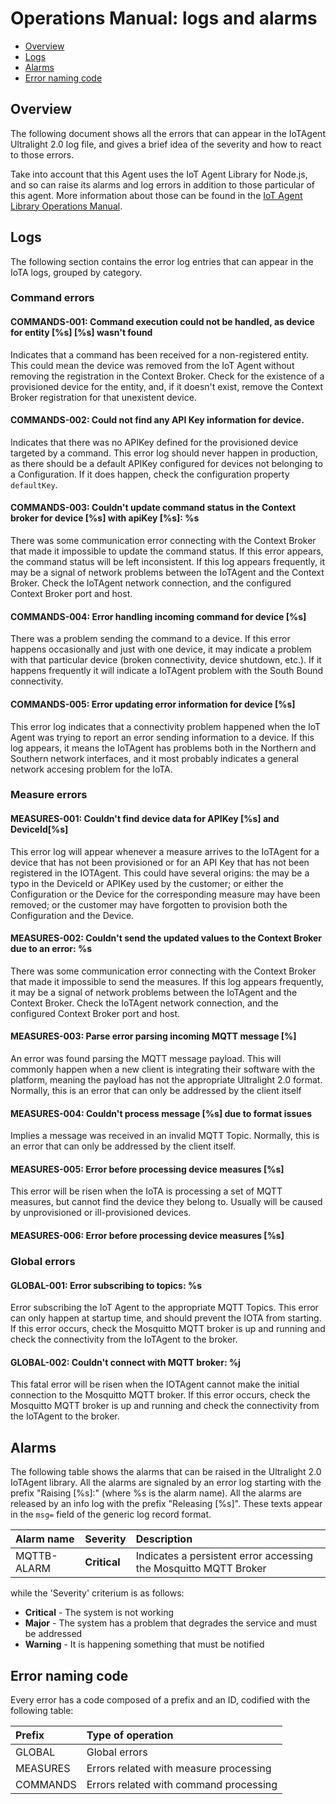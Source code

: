 # Operations Manual: logs and alarms

* [Overview](#overview)
* [Logs](#logs)
* [Alarms](#alarms)
* [Error naming code](#error-naming-code)


## Overview
The following document shows all the errors that can appear in the IoTAgent Ultralight 2.0 log file, and gives a brief
idea of the severity and how to react to those errors.

Take into account that this Agent uses the IoT Agent Library for Node.js, and so can raise its alarms and log errors
in addition to those particular of this agent. More information about those can be found in the
[IoT Agent Library Operations Manual](https://github.com/telefonicaid/iotagent-node-lib/blob/master/doc/operations.md).

## Logs
The following section contains the error log entries that can appear in the IoTA logs, grouped by category.

### Command errors
#### COMMANDS-001: Command execution could not be handled, as device for entity [%s] [%s] wasn\'t found
Indicates that a command has been received for a non-registered entity. This could mean the device was removed from the
IoT Agent without removing the registration in the Context Broker. Check for the existence of a provisioned device for
the entity, and, if it doesn't exist, remove the Context Broker registration for that unexistent device.

#### COMMANDS-002: Could not find any API Key information for device.
Indicates that there was no APIKey defined for the provisioned device targeted by a command. This error log should never
happen in production, as there should be a default APIKey configured for devices not belonging to a Configuration. If
it does happen, check the configuration property `defaultKey`.

#### COMMANDS-003: Couldn\'t update command status in the Context broker for device [%s] with apiKey [%s]: %s
There was some communication error connecting with the Context Broker that made it impossible to update the command
status. If this error appears, the command status will be left inconsistent. If this log appears frequently, it may be
a signal of network problems between the IoTAgent and the Context Broker. Check the IoTAgent network connection, and
the configured Context Broker port and host.

#### COMMANDS-004: Error handling incoming command for device [%s]
There was a problem sending the command to a device. If this error happens occasionally and just with one device, it may
indicate a problem with that particular device (broken connectivity, device shutdown, etc.). If it happens frequently
it will indicate a IoTAgent problem with the South Bound connectivity.

#### COMMANDS-005: Error updating error information for device [%s]
This error log indicates that a connectivity problem happened when the IoT Agent was trying to report an error sending
information to a device. If this log appears, it means the IoTAgent has problems both in the Northern and Southern network
interfaces, and it most probably indicates a general network accesing problem for the IoTA.

### Measure errors
#### MEASURES-001: Couldn\'t find device data for APIKey [%s] and DeviceId[%s]
This error log will appear whenever a measure arrives to the IoTAgent for a device that has not been provisioned or for
an API Key that has not been registered in the IOTAgent. This could have several origins: the may be a typo in the
DeviceId or APIKey used by the customer; or either the Configuration or the Device for the corresponding measure may
have been removed; or the customer may have forgotten to provision both the Configuration and the Device.

#### MEASURES-002: Couldn\'t send the updated values to the Context Broker due to an error: %s
There was some communication error connecting with the Context Broker that made it impossible to send the measures.
If this log appears frequently, it may be a signal of network problems between the IoTAgent and the Context Broker.
Check the IoTAgent network connection, and the configured Context Broker port and host.

#### MEASURES-003: Parse error parsing incoming MQTT message [%]
An error was found parsing the MQTT message payload. This will commonly happen when a new client is integrating their
software with the platform, meaning the payload has not the appropriate Ultralight 2.0 format. Normally, this is an
error that can only be addressed by the client itself

#### MEASURES-004: Couldn\'t process message [%s] due to format issues
Implies a message was received in an invalid MQTT Topic. Normally, this is an error that can only be addressed by the
client itself.

#### MEASURES-005: Error before processing device measures [%s]
This error will be risen when the IoTA is processing a set of MQTT measures, but cannot find the device they belong to.
Usually will be caused by unprovisioned or ill-provisioned devices.

#### MEASURES-006: Error before processing device measures [%s]


### Global errors
#### GLOBAL-001: Error subscribing to topics: %s
Error subscribing the IoT Agent to the appropriate MQTT Topics. This error can only happen at startup time, and should
prevent the IOTA from starting. If this error occurs, check the Mosquitto MQTT broker is up and running and check the
connectivity from the IoTAgent to the broker.

#### GLOBAL-002: Couldn\'t connect with MQTT broker: %j
This fatal error will be risen when the IOTAgent cannot make the initial connection to the Mosquitto MQTT broker. If
this error occurs, check the Mosquitto MQTT broker is up and running and check the connectivity from the IoTAgent to
the broker.

## Alarms

The following table shows the alarms that can be raised in the Ultralight 2.0 IoTAgent library. All the alarms are signaled by an
error log starting with the prefix "Raising [%s]:" (where %s is the alarm name). All the alarms are released by an info
log with the prefix "Releasing [%s]".  These texts appear in the `msg=` field of the generic log record format.

| Alarm name            | Severity     | Description            |
|:--------------------- |:------------ |:---------------------- |
| MQTTB-ALARM           | **Critical** | Indicates a persistent error accessing the Mosquitto MQTT Broker |

while the 'Severity' criterium is as follows:

* **Critical** - The system is not working
* **Major** - The system has a problem that degrades the service and must be addressed
* **Warning** - It is happening something that must be notified

## Error naming code
Every error has a code composed of a prefix and an ID, codified with the following table:

| Prefix           | Type of operation      |
|:---------------- |:---------------------- |
| GLOBAL           | Global errors          |
| MEASURES         | Errors related with measure processing |
| COMMANDS         | Errors related with command processing |

